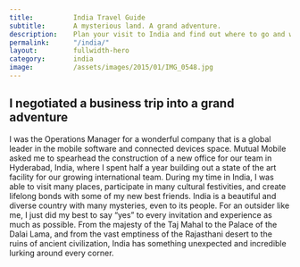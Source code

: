 ```yaml
---
title: 			India Travel Guide
subtitle: 		A mysterious land. A grand adventure.
description: 	Plan your visit to India and find out where to go and what to do in India. Read about itineraries, activities, places to stay and travel essentials.
permalink: 		"/india/"
layout: 		fullwidth-hero
category: 		india
image: 			/assets/images/2015/01/IMG_0548.jpg
---
```


## I negotiated a business trip into a grand adventure

I was the Operations Manager for a wonderful company that is a global leader in the mobile software and connected devices space. Mutual Mobile asked me to spearhead the construction of a new office for our team in Hyderabad, India, where I spent half a year building out a state of the art facility for our growing international team. During my time in India, I was able to visit many places, participate in many cultural festivities, and create lifelong bonds with some of my new best friends. India is a beautiful and diverse country with many mysteries, even to its people. For an outsider like me, I just did my best to say “yes” to every invitation and experience as much as possible. From the majesty of the Taj Mahal to the Palace of the Dalai Lama, and from the vast emptiness of the Rajasthani desert to the ruins of ancient civilization, India has something unexpected and incredible lurking around every corner.